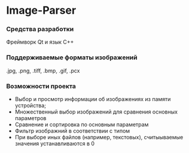 # Image-Parser
### Средства разработки
Фреймворк Qt и язык C++
### Поддерживаемые форматы изображений
.jpg, .png, .tiff, .bmp, .gif, .pcx
### Возможности проекта
*	Выбор и просмотр информации об изображениях из памяти устройства;
*	Множественный выбор изображений для сравнения основных параметров
*	Сравнение и сортировка по основным параметрам
*	Фильтр изображний в соответствии с типом
*	При выборе иных файлов (например, текстовых), считыываемые значения устанавливаются в 0
